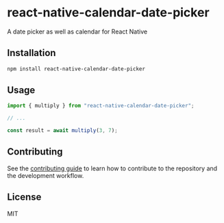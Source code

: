 # react-native-calendar-date-picker

A date picker as well as calendar for React Native

## Installation

```sh
npm install react-native-calendar-date-picker
```

## Usage

```js
import { multiply } from "react-native-calendar-date-picker";

// ...

const result = await multiply(3, 7);
```

## Contributing

See the [contributing guide](CONTRIBUTING.md) to learn how to contribute to the repository and the development workflow.

## License

MIT
